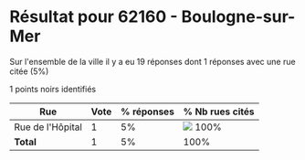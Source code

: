 # Résultat pour 62160 - Boulogne-sur-Mer

Sur l'ensemble de la ville il y a eu 19 réponses dont 1 réponses avec une rue citée (5%)

1 points noirs identifiés

| Rue | Vote | % réponses | % Nb rues cités|
|-----|------|------------|----------------|
| Rue de l'Hôpital | 1 | 5% | <img src="../../img/bar_100.gif" />&nbsp;100%|
| **Total** | 1 | 5% | 100%|
